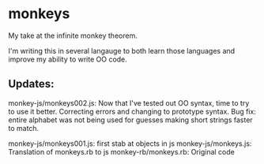 # monkeys
My take at the infinite monkey theorem.

I'm writing this in several langauge to both learn those languages and improve my ability to write OO code.

Updates:
----
monkey-js/monkeys002.js:
Now that I've tested out OO syntax, time to try to use it better. Correcting errors and changing to prototype syntax. Bug fix: entire alphabet was not being used for guesses making short strings faster to match.


monkey-js/monkeys001.js: first stab at objects in js
monkey-js/monkeys.js: Translation of monkeys.rb to js
monkey-rb/monkeys.rb: Original code
